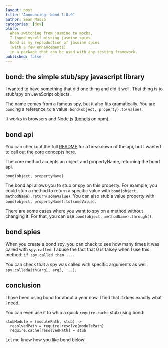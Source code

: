 ```yaml
---
layout: post
title: "Announcing: bond 1.0.0"
author: Sean Massa
categories: [dev]
blurb:
  When switching from jasmine to mocha,
  I found myself missing jasmine spies.
  bond is my reproduction of jasmine spies
  (with a few enhancements)
  in a package that can be used with any testing framework.
published: false
---
```


## bond: the simple stub/spy javascript library

I wanted to have something that did one thing and did it well.
That thing is to stub/spy on JavaScript objects.

The name comes from a famous spy,
but it also fits gramatically.
You are `bond`ing a reference `to` a value:
`bond(object, property).to(value)`.

It works in browsers and Node.js
([bondjs](https://npmjs.org/package/bondjs) on npm).

## bond api

You can checkout the full
[README](https://github.com/EndangeredMassa/bond/blob/master/README.md)
for a breakdown of the api,
but I wanted to call out the core concepts here.

The core method accepts an object and propertyName,
returning the bond api.

`bond(object, propertyName)`

The bond api allows you to stub or spy on this property.
For example, you could stub a method to return a specific value with
`bond(object, methodName).return(someValue)`.
You can also stub a value property with 
`bond(object, propertyName).to(someValue)`.

There are some cases where you want to spy on a method without changing it.
For that, you can use `bond(object, methodName).through()`.

## bond spies

When you create a bond spy,
you can check to see how many times it was called with `spy.called`.
I abuse the fact that 0 is falsey when I use this method:
`if spy.called then ...`.

You can check that a spy was called with specific arguments as well:
`spy.calledWith(arg1, arg2, ...)`.

## conclusion

I have been using bond for about a year now.
I find that it does exactly what I need.

You can even use it to whip a quick `require.cache` stub using bond:

```
stubModule = (modulePath, stub) ->
  resolvedPath = require.resolve(modulePath)
  require.cache[resolvedPath] = stub
```

Let me know how you like bond below!
